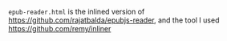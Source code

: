 `epub-reader.html` is the inlined version of https://github.com/rajatbalda/epubjs-reader, and the tool I used https://github.com/remy/inliner
